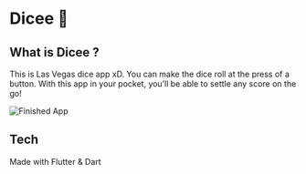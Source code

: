 # Dicee 🎲

## What is Dicee ?

This is Las Vegas dice app xD. You can make the dice roll at the press of a button. With this app in your pocket, you’ll be able to settle any score on the go!

![Finished App](https://github.com/londonappbrewery/Images/blob/master/dicee-demo.gif)

## Tech

Made with Flutter & Dart